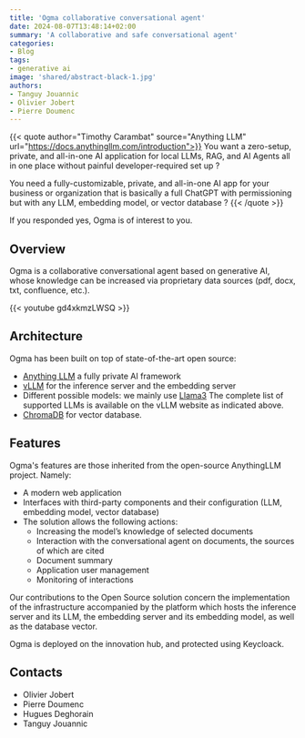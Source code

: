 ```yaml
---
title: 'Ogma collaborative conversational agent'
date: 2024-08-07T13:48:14+02:00
summary: 'A collaborative and safe conversational agent'
categories: 
- Blog
tags:
- generative ai
image: 'shared/abstract-black-1.jpg'
authors:
- Tanguy Jouannic
- Olivier Jobert
- Pierre Doumenc
---
```


{{< quote author="Timothy Carambat" source="Anything LLM" url="https://docs.anythingllm.com/introduction">}}
You want a zero-setup, private, and all-in-one AI application for local LLMs, RAG, and AI Agents all in one place without painful developer-required set up ?

You need a fully-customizable, private, and all-in-one AI app for your business or organization that is basically a full ChatGPT with permissioning but with any LLM, embedding model, or vector database ?
{{< /quote >}}

If you responded yes, Ogma is of interest to you.

## Overview

Ogma is a collaborative conversational agent based on generative AI, 
whose knowledge can be increased via proprietary data sources (pdf, docx, txt, confluence, etc.).

{{< youtube gd4xkmzLWSQ >}}

## Architecture

Ogma has been built on top of state-of-the-art open source: 
- [Anything LLM](https://anythingllm.com/) a fully private AI framework
- [vLLM](https://docs.vllm.ai/en/latest/) for the inference server and the embedding server
- Different possible models: we mainly use [Llama3](https://ollama.com/library/llama3) The complete list of supported LLMs is available on the vLLM website as indicated above.
- [ChromaDB](https://www.trychroma.com/) for vector database.

## Features

Ogma's features are those inherited from the open-source AnythingLLM project. Namely:

* A modern web application 
* Interfaces with third-party components and their configuration (LLM, embedding model, vector database)
* The solution allows the following actions:
  * Increasing the model’s knowledge of selected documents
  * Interaction with the conversational agent on documents, the sources of which are cited
  * Document summary
  * Application user management
  * Monitoring of interactions

Our contributions to the Open Source solution concern the implementation of the infrastructure accompanied by the platform which hosts the inference server and its LLM, the embedding server and its embedding model, as well as the database vector.

Ogma is deployed on the innovation hub, and protected using Keycloack.

## Contacts

- Olivier Jobert
- Pierre Doumenc
- Hugues Deghorain
- Tanguy Jouannic





